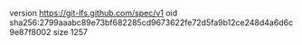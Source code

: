 version https://git-lfs.github.com/spec/v1
oid sha256:2799aaabc89e73bf682285cd9673622fe72d5fa9b12ce248d4a6d6c9e87f8002
size 1257
